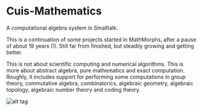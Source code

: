# Cuis-Mathematics
A computational algebra system in Smalltalk.

This is a continuation of some projects started in MathMorphs, after a pause of about 19 years (!). Still far from finished, but steadily growing and getting better.

This is not about scientific computing and numerical algorithms. This is more about abstract algebra, pure mathematics and exact computation. Roughly, it includes support for performing some computations in group theory, commutative algebra, combinatorics, algebraic geometry, algebraic topology, algebraic number theory and coding theory.

![alt tag](https://raw.githubusercontent.com/len/Cuis-Mathematics/master/screenshots/screenshot1.png)
